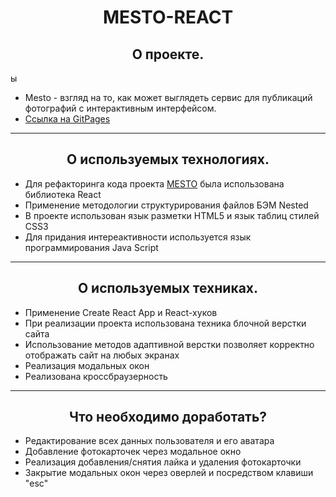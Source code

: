 # <center>MESTO-REACT

 ## <center>О проекте.
ы
 - Mesto - взгляд на то, как может выглядеть сервис для публикаций фотографий с интерактивным интерфейсом.
 - [Ссылка на GitPages](https://aveindominusnox.github.io/mesto-react/)
___
 ## <center>О используемых технологиях.
 - Для рефакторинга кода проекта [MESTO](https://aveindominusnox.github.io/mesto/) была использована библиотека    React 
 - Применение методологии структурирования файлов БЭМ Nested
 - В проекте использован язык разметки HTML5 и язык таблиц стилей CSS3
 - Для придания интереактивности используется язык программирования Java Script

___
## <center>О используемых техниках.
 
 - Применение Create React App и React-хуков 
 - При реализации проекта использована техника блочной верстки сайта
 - Использование методов адаптивной верстки позволяет корректно отображать сайт на любых экранах
 - Реализация модальных окон
 - Реализована кроссбраузерность

 ___
## <center>Что необходимо доработать?

- Редактирование всех данных пользователя и его аватара
- Добавление фотокарточек через модальное окно
- Реализация добавления/снятия лайка и удаления фотокарточки
- Закрытие модальных окон через оверлей и посредством клавиши "esc"
